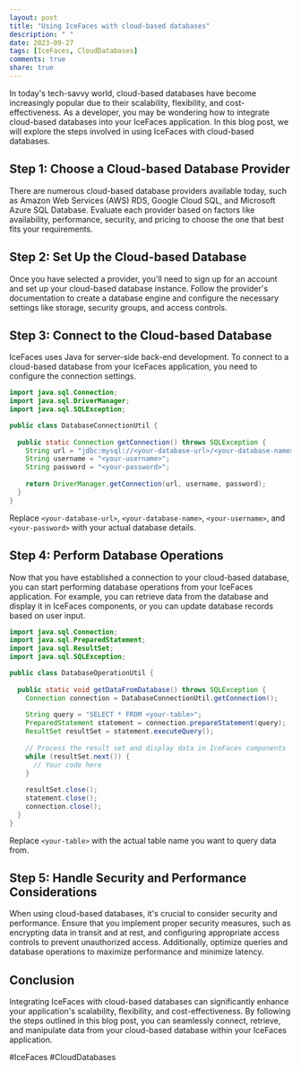 ```yaml
---
layout: post
title: "Using IceFaces with cloud-based databases"
description: " "
date: 2023-09-27
tags: [IceFaces, CloudDatabases]
comments: true
share: true
---
```


In today's tech-savvy world, cloud-based databases have become increasingly popular due to their scalability, flexibility, and cost-effectiveness. As a developer, you may be wondering how to integrate cloud-based databases into your IceFaces application. In this blog post, we will explore the steps involved in using IceFaces with cloud-based databases.

## Step 1: Choose a Cloud-based Database Provider

There are numerous cloud-based database providers available today, such as Amazon Web Services (AWS) RDS, Google Cloud SQL, and Microsoft Azure SQL Database. Evaluate each provider based on factors like availability, performance, security, and pricing to choose the one that best fits your requirements.

## Step 2: Set Up the Cloud-based Database

Once you have selected a provider, you'll need to sign up for an account and set up your cloud-based database instance. Follow the provider's documentation to create a database engine and configure the necessary settings like storage, security groups, and access controls.

## Step 3: Connect to the Cloud-based Database

IceFaces uses Java for server-side back-end development. To connect to a cloud-based database from your IceFaces application, you need to configure the connection settings.

```java
import java.sql.Connection;
import java.sql.DriverManager;
import java.sql.SQLException;

public class DatabaseConnectionUtil {
  
  public static Connection getConnection() throws SQLException {
    String url = "jdbc:mysql://<your-database-url>/<your-database-name>";
    String username = "<your-username>";
    String password = "<your-password>";
    
    return DriverManager.getConnection(url, username, password);
  }
}
```

Replace `<your-database-url>`, `<your-database-name>`, `<your-username>`, and `<your-password>` with your actual database details.

## Step 4: Perform Database Operations

Now that you have established a connection to your cloud-based database, you can start performing database operations from your IceFaces application. For example, you can retrieve data from the database and display it in IceFaces components, or you can update database records based on user input.

```java
import java.sql.Connection;
import java.sql.PreparedStatement;
import java.sql.ResultSet;
import java.sql.SQLException;

public class DatabaseOperationUtil {
  
  public static void getDataFromDatabase() throws SQLException {
    Connection connection = DatabaseConnectionUtil.getConnection();
    
    String query = "SELECT * FROM <your-table>";
    PreparedStatement statement = connection.prepareStatement(query);
    ResultSet resultSet = statement.executeQuery();
    
    // Process the result set and display data in IceFaces components
    while (resultSet.next()) {
      // Your code here
    }
    
    resultSet.close();
    statement.close();
    connection.close();
  }
}
```

Replace `<your-table>` with the actual table name you want to query data from.

## Step 5: Handle Security and Performance Considerations

When using cloud-based databases, it's crucial to consider security and performance. Ensure that you implement proper security measures, such as encrypting data in transit and at rest, and configuring appropriate access controls to prevent unauthorized access. Additionally, optimize queries and database operations to maximize performance and minimize latency.

## Conclusion

Integrating IceFaces with cloud-based databases can significantly enhance your application's scalability, flexibility, and cost-effectiveness. By following the steps outlined in this blog post, you can seamlessly connect, retrieve, and manipulate data from your cloud-based database within your IceFaces application.

#IceFaces #CloudDatabases